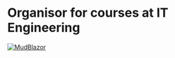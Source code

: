 # Organisor for courses at IT Engineering
[![MudBlazor](https://img.shields.io/badge/MudBlazor-v5.0.5-blue)](https://github.com/Garderoben/MudBlazor)
